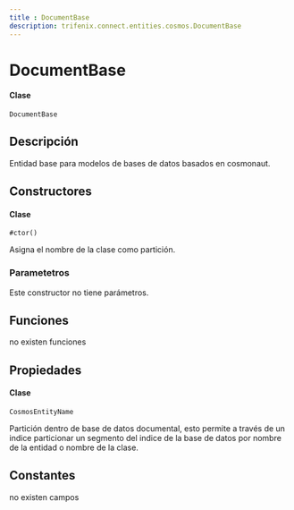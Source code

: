 ```yaml
---
title : DocumentBase
description: trifenix.connect.entities.cosmos.DocumentBase
---
```


# DocumentBase

<CodeBlock slots = 'heading, code' repeat = '1' languages = 'C#' />

#### Clase
```
DocumentBase
```

## Descripción
Entidad base para modelos de bases de datos basados en cosmonaut.
## Constructores


<CodeBlock slots = 'heading, code' repeat = '1' languages = 'C#' />

#### Clase
```
#ctor()
```


Asigna el nombre de la clase como partición.
### Parametetros
Este constructor no tiene parámetros.

## Funciones

no existen funciones

## Propiedades


<CodeBlock slots = 'heading, code' repeat = '1' languages = 'C#' />

#### Clase
```
CosmosEntityName
```


Partición dentro de base de datos documental,
esto permite a través de un indice particionar un segmento del indice de la base de datos
por nombre de la entidad o nombre de la clase.
## Constantes
no existen campos

